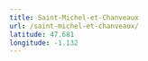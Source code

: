 ```yaml
---
title: Saint-Michel-et-Chanveaux
url: /saint-michel-et-chanveaux/
latitude: 47.681
longitude: -1.132
---
```

